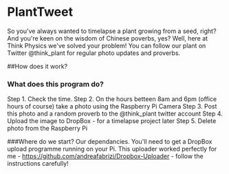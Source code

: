 # PlantTweet
So you've always wanted to timelapse a plant growing from a seed, right? And you're keen on the wisdom of Chinese poverbs, yes? Well, here at Think Physics we've solved your problem! You can follow our plant on Twitter @think_plant for regular photo updates and proverbs.

##How does it work?
### What does this program do?
Step 1. Check the time.
Step 2. On the hours betteen 8am and 6pm (office hours of course) take a photo using the Raspberry Pi Camera
Step 3. Post this photo and a random proverb to the @think_plant twitter account
Step 4. Upload the image to DropBox - for a timelapse project later
Step 5. Delete photo from the Raspberry Pi

###Where do we start? Our dependancies.
You'll need to get a DropBox upload programme running on your Pi. This uploader worked perfectly for me - https://github.com/andreafabrizi/Dropbox-Uploader - follow the instructions carefully!
